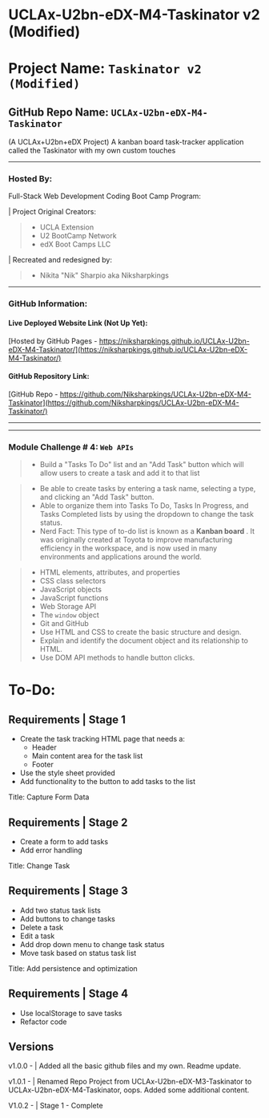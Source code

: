 # UCLAx-U2bn-eDX-M4-Taskinator v2 (Modified)

# Project Name: `Taskinator v2 (Modified)`

## GitHub Repo Name: `UCLAx-U2bn-eDX-M4-Taskinator`

(A UCLAx+U2bn+eDX Project) A kanban board task-tracker application called the Taskinator with my own custom touches

---

### Hosted By:

Full-Stack Web Development Coding Boot Camp Program:

| Project Original Creators:

> * UCLA Extension
> * U2 BootCamp Network
> * edX Boot Camps LLC

| Recreated and redesigned by:

> * Nikita "Nik" Sharpio aka Niksharpkings

---

### GitHub Information:

#### Live Deployed Website Link (Not Up Yet):

[Hosted by GitHub Pages - https://niksharpkings.github.io/UCLAx-U2bn-eDX-M4-Taskinator/](https://niksharpkings.github.io/UCLAx-U2bn-eDX-M4-Taskinator/)

#### GitHub Repository Link:

[GitHub Repo - https://github.com/Niksharpkings/UCLAx-U2bn-eDX-M4-Taskinator](https://github.com/Niksharpkings/UCLAx-U2bn-eDX-M4-Taskinator/)

---

---

### Module Challenge # 4: `Web APIs`

> - Build a "Tasks To Do" list and an "Add Task" button which will allow users to create a task and add it to that list

> - Be able to create tasks by entering a task name, selecting a type, and clicking an "Add Task" button.
> - Able to organize them into Tasks To Do, Tasks In Progress, and Tasks Completed lists by using the dropdown to change the task status.
> - Nerd Fact: This type of to-do list is known as a **Kanban board** . It was originally created at Toyota to improve manufacturing efficiency in the workspace, and is now used in many environments and applications around the world.

> * HTML elements, attributes, and properties
> * CSS class selectors
> * JavaScript objects
> * JavaScript functions
> * Web Storage API
> * The `window` object
> * Git and GitHub
> * Use HTML and CSS to create the basic structure and design.
> * Explain and identify the document object and its relationship to HTML.
> * Use DOM API methods to handle button clicks.


# To-Do:

## Requirements | Stage 1

* Create the task tracking HTML page that needs a:
  * Header
  * Main content area for the task list
  * Footer
* Use the style sheet provided
* Add functionality to the button to add tasks to the list

Title: Capture Form Data

## Requirements | Stage 2

* Create a form to add tasks
* Add error handling

Title: Change Task

## Requirements | Stage 3

* Add two status task lists
* Add buttons to change tasks
* Delete a task
* Edit a task
* Add drop down menu to change task status
* Move task based on status task list

Title: Add persistence and optimization

## Requirements | Stage 4

* Use localStorage to save tasks
* Refactor code

## Versions

v1.0.0 - | Added all the basic github files and my own. Readme update.

v1.0.1 - | Renamed Repo Project from UCLAx-U2bn-eDX-M3-Taskinator to UCLAx-U2bn-eDX-M4-Taskinator, oops. Added some additional content.

V1.0.2 - | Stage 1 - Complete
